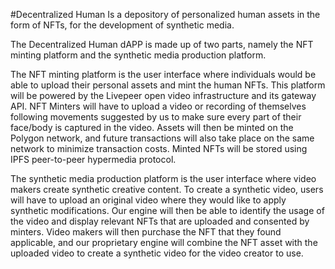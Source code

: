 #Decentralized Human
Is a depository of personalized human assets in the form of NFTs, for the development of synthetic media.

The Decentralized Human dAPP is made up of two parts, namely the NFT minting platform and the synthetic media production platform. 

The NFT minting platform is the user interface where individuals would be able to upload their personal assets and mint the human NFTs. This platform will be powered by the Livepeer open video infrastructure and its gateway API. NFT Minters will have to upload a video or recording of themselves following movements suggested by us to make sure every part of their face/body is captured in the video. Assets will then be minted on the Polygon network, and future transactions will also take place on the same network to minimize transaction costs. Minted NFTs will be stored using IPFS peer-to-peer hypermedia protocol.

The synthetic media production platform is the user interface where video makers create synthetic creative content. To create a synthetic video, users will have to upload an original video where they would like to apply synthetic modifications. Our engine will then be able to identify the usage of the video and display relevant NFTs that are uploaded and consented by minters. Video makers will then purchase the NFT that they found applicable, and our proprietary engine will combine the NFT asset with the uploaded video to create a synthetic video for the video creator to use.
